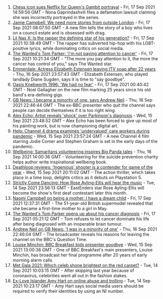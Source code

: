 1. [Chess icon sues Netflix for Queen's Gambit portrayal](https://www.bbc.co.uk/news/entertainment-arts-58600453?at_medium=RSS&at_campaign=KARANGA) - Fri, 17 Sep 2021 14:59:56 GMT - Nona Gaprindashvili files a defamation lawsuit claiming she was incorrectly portrayed in the series.
2. [Jamie Campbell: We need more stories from outside London](https://www.bbc.co.uk/news/entertainment-arts-58537571?at_medium=RSS&at_campaign=KARANGA) - Fri, 17 Sep 2021 08:07:50 GMT - A new film tells the story of a boy who lives on a council estate and is obsessed with drag.
3. [Lil Nas X: Is the rapper the defining star of his generation?](https://www.bbc.co.uk/news/entertainment-arts-58583320?at_medium=RSS&at_campaign=KARANGA) - Fri, 17 Sep 2021 10:38:49 GMT - The rapper has subverted hip-hop with his LGBT-positive lyrics, while dominating critics on social media.
4. [The Wanted's Tom Parker: 'I'm not paying attention to cancer'](https://www.bbc.co.uk/news/entertainment-arts-58583324?at_medium=RSS&at_campaign=KARANGA) - Fri, 17 Sep 2021 10:21:34 GMT - "The more you pay attention to it, the more the cancer has control of you," says The Wanted star.
5. [Emmerdale: Actress Elizabeth Estensen leaving ITV soap after 22 years](https://www.bbc.co.uk/news/entertainment-arts-58586093?at_medium=RSS&at_campaign=KARANGA) - Thu, 16 Sep 2021 23:57:43 GMT - Elizabeth Estensen, who played landlady Diane Sugden, says it is time to "say goodbye".
6. [Oasis Knebworth 1996: 'We had no fear'](https://www.bbc.co.uk/news/entertainment-arts-58557010?at_medium=RSS&at_campaign=KARANGA) - Fri, 17 Sep 2021 00:40:42 GMT - Noel Gallagher on the new film marking 25 years since his old band's era-defining gigs.
7. [GB News: I became a minority of one, says Andrew Neil](https://www.bbc.co.uk/news/uk-politics-58591909?at_medium=RSS&at_campaign=KARANGA) - Thu, 16 Sep 2021 22:46:44 GMT - The ex-BBC presenter who quit the channel says people can decide themselves if it is too right wing.
8. [Alex Echo: Artist reveals 'shock' over Parkinson's diagnosis](https://www.bbc.co.uk/news/entertainment-arts-58473948?at_medium=RSS&at_campaign=KARANGA) - Wed, 15 Sep 2021 23:48:52 GMT - Alex Echo has been forced to give up most of his painting work, but is now championing digital art.
9. [Help: Channel 4 drama examines 'undervalued' care workers during pandemic](https://www.bbc.co.uk/news/entertainment-arts-58537568?at_medium=RSS&at_campaign=KARANGA) - Wed, 15 Sep 2021 23:57:24 GMT - A new Channel 4 film starring Jodie Comer and Stephen Graham is set in the early days of the pandemic.
10. [Wellbeing: Samaritans volunteering inspires Big Panda tales](https://www.bbc.co.uk/news/uk-wales-58583291?at_medium=RSS&at_campaign=KARANGA) - Thu, 16 Sep 2021 14:00:36 GMT - Volunteering for the suicide prevention charity helps author write inspirational wellbeing book.
11. [Deathloop reviews: 'Ingenious' shooter is a contender for game of the year](https://www.bbc.co.uk/news/entertainment-arts-58571363?at_medium=RSS&at_campaign=KARANGA) - Wed, 15 Sep 2021 20:11:02 GMT - The action thriller, which takes place in a time loop, delights critics as it debuts on Playstation 5.
12. [Strictly Come Dancing: How Rose Ayling-Ellis will hear the music](https://www.bbc.co.uk/news/entertainment-arts-57867412?at_medium=RSS&at_campaign=KARANGA) - Tue, 14 Sep 2021 23:56:13 GMT - EastEnders star Rose Ayling-Ellis will become the show's first deaf contestant later this month.
13. [Naomi Campbell on being a mother: I have a dream child](https://www.bbc.co.uk/news/entertainment-arts-58599392?at_medium=RSS&at_campaign=KARANGA) - Fri, 17 Sep 2021 12:37:31 GMT - The 51-year-old British supermodel revealed that she became a first-time mother to a girl in May.
14. [The Wanted's Tom Parker opens up about his cancer diagnosis](https://www.bbc.co.uk/news/entertainment-arts-58587690?at_medium=RSS&at_campaign=KARANGA) - Fri, 17 Sep 2021 05:21:12 GMT - Tom refuses to let cancer dominate his life after being diagnosed with an inoperable brain tumour.
15. [Andrew Neil on GB News: 'I was in a minority of one'](https://www.bbc.co.uk/news/uk-58592178?at_medium=RSS&at_campaign=KARANGA) - Thu, 16 Sep 2021 22:46:04 GMT - The broadcaster reveals his reasons for leaving the channel on the BBC's Question Time.
16. [Louise Minchin: BBC Breakfast bids presenter goodbye](https://www.bbc.co.uk/news/entertainment-arts-58574340?at_medium=RSS&at_campaign=KARANGA) - Wed, 15 Sep 2021 13:00:38 GMT - One of BBC Breakfast's main presenters, Louise Minchin, has broadcast her final programme after 20 years of early morning alarm calls.
17. [Met Gala 2021: Which celeb shone brightest on the red carpet?](https://www.bbc.co.uk/news/entertainment-arts-58555511?at_medium=RSS&at_campaign=KARANGA) - Tue, 14 Sep 2021 10:03:15 GMT - After skipping last year because of coronavirus, celebrities went all out in the fashion stakes.
18. [Ex-Love Islander Amy Hart on online abuse and trolling](https://www.bbc.co.uk/news/uk-politics-58559164?at_medium=RSS&at_campaign=KARANGA) - Tue, 14 Sep 2021 10:23:17 GMT - Amy Hart says social media users should be required to verify their identities by using an NI number.
